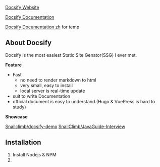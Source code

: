 
[Docsify Website](https://docsify.js.org/)

[Docsify Documentation](https://elli999.gitee.io/note/#/IT/Software/Static-Site-Genator/Docsify/Documentation/README)

[Docsify Documentation zh](https://docsify.js.org/#/zh-cn/)  for temp

## About Docsify

Docsify is the most easiest Static Site Genator(SSG) I ever met.

**Feature**

* Fast
  * no need to render markdown to html
  * very small, easy to install
  * local server is real-time update
* suit to write Documentation
* official document is easy to understand.(Hugo & VuePress is hard to study)

**Showcase**

[Snailclimb/docsify-demo](https://snailclimb.gitee.io/docsify-demo/#/)
[SnailClimb/JavaGuide-Interview](https://snailclimb.gitee.io/javaguide-interview/)

## Installation

1. Install Nodejs & NPM
2. 
